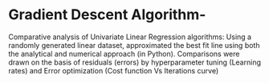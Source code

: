 # Gradient Descent Algorithm-
Comparative analysis of Univariate Linear Regression algorithms: Using a randomly generated linear 
dataset, approximated the best fit line using both the analytical and numerical approach (in Python). Comparisons were 
drawn on the basis of residuals (errors) by hyperparameter tuning (Learning rates) and Error optimization (Cost function 
Vs Iterations curve)
